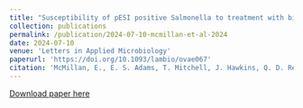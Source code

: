 ```yaml
---
title: "Susceptibility of pESI positive Salmonella to treatment with biocide chemicals approved for use in poultry processing as compared to Salmonella without the pESI plasmid"
collection: publications
permalink: /publication/2024-07-10-mcmillan-et-al-2024
date: 2024-07-10
venue: 'Letters in Applied Microbiology'
paperurl: 'https://doi.org/10.1093/lambio/ovae067'
citation: 'McMillan, E., E. S. Adams, T. Mitchell, J. Hawkins, Q. D. Read, A. Pokoo-Aikins, M. Berrang, C. E. Harris, M. D. Hughes, A. E. Glenn, and R. J. Meinersmann. 2024. Susceptibility of pESI positive Salmonella to treatment with biocide chemicals approved for use in poultry processing as compared to Salmonella without the pESI plasmid. Letters in Applied Microbiology 77(7): ovae067. DOI: 10.1093/lambio/ovae067.'
---
```

[Download paper here](https://doi.org/10.1093/lambio/ovae067)
